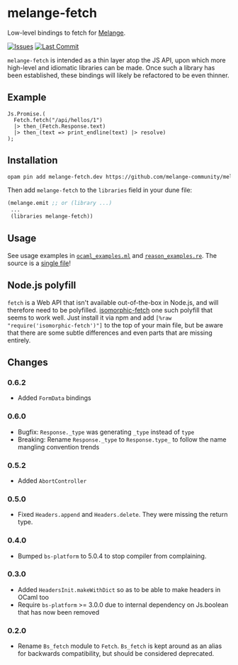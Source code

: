 # melange-fetch

Low-level bindings to fetch for [Melange](https://melange.re/).

[![Issues](https://img.shields.io/github/issues/melange-community/melange-fetch.svg)](https://github.com/melange-community/melange-fetch/issues)
[![Last Commit](https://img.shields.io/github/last-commit/melange-community/melange-fetch.svg)]()

`melange-fetch` is intended as a thin layer atop the JS API, upon which more
high-level and idiomatic libraries can be made. Once such a library has been
established, these bindings will likely be refactored to be even thinner.

## Example

```reason
Js.Promise.(
  Fetch.fetch("/api/hellos/1")
  |> then_(Fetch.Response.text)
  |> then_(text => print_endline(text) |> resolve)
);
```

## Installation

```sh
opam pin add melange-fetch.dev https://github.com/melange-community/melange-fetch
```

Then add `melange-fetch` to the `libraries` field in your dune file:

```lisp
(melange.emit ;; or (library ...)
 ...
 (libraries melange-fetch))
```

## Usage

See usage examples in
[`ocaml_examples.ml`](https://github.com/melange-community/melange-fetch/blob/master/examples/ocaml_examples.ml)
and
[`reason_examples.re`](https://github.com/melange-community/melange-fetch/blob/master/examples/reason_examples.re).
The source is a [single
file](https://github.com/melange-community/melange-fetch/blob/master/src/Fetch.ml)!

## Node.js polyfill

`fetch` is a Web API that isn't available out-of-the-box in Node.js, and will therefore need to be polyfilled. [isomorphic-fetch](https://github.com/matthew-andrews/isomorphic-fetch) one such polyfill that seems to work well. Just install it via npm and add `[%raw "require('isomorphic-fetch')"]` to the top of your main file, but be aware that there are some subtle differences and even parts that are missing entirely.

## Changes

### 0.6.2

- Added `FormData` bindings

### 0.6.0

- Bugfix: `Response._type` was generating `_type` instead of `type`
- Breaking: Rename `Response._type` to `Response.type_` to follow the name mangling convention trends

### 0.5.2

- Added `AbortController`

### 0.5.0

- Fixed `Headers.append` and `Headers.delete`. They were missing the return type.

### 0.4.0

- Bumped `bs-platform` to 5.0.4 to stop compiler from complaining.

### 0.3.0

- Added `HeadersInit.makeWithDict` so as to be able to make headers in OCaml too
- Require `bs-platform` >= 3.0.0 due to internal dependency on Js.boolean that has now been removed

### 0.2.0

- Rename `Bs_fetch` module to `Fetch`. `Bs_fetch` is kept around as an alias for backwards compatibility, but should be considered deprecated.
